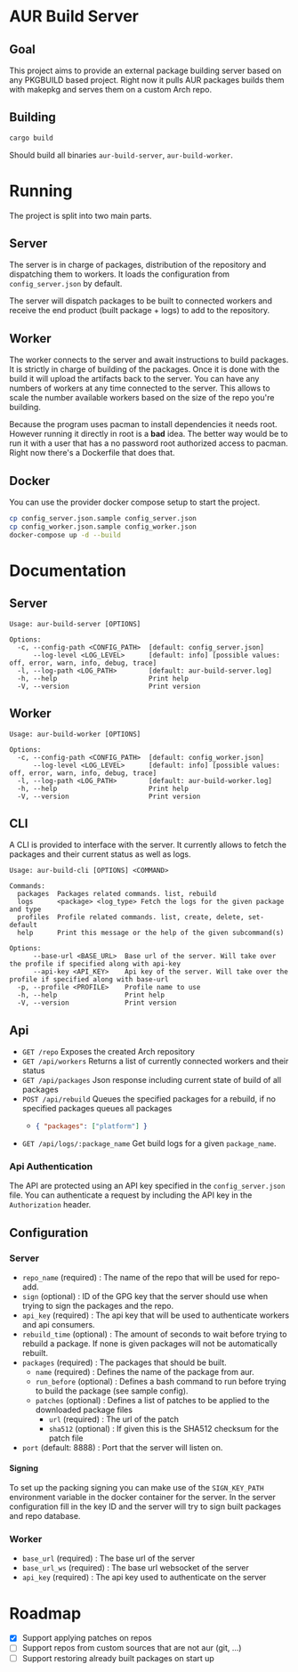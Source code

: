 # AUR Build Server

## Goal

This project aims to provide an external package building server based on any PKGBUILD based project.
Right now it pulls AUR packages builds them with makepkg and serves them on a custom Arch repo.

## Building

```bash
cargo build
```
Should build all binaries `aur-build-server`, `aur-build-worker`.

# Running

The project is split into two main parts. 

## Server
The server is in charge of packages, distribution of the repository and dispatching them to workers.
It loads the configuration from `config_server.json` by default.

The server will dispatch packages to be built to connected workers and receive the end product (built package + logs) to add to the repository.

## Worker
The worker connects to the server and await instructions to build packages. It is strictly in charge of building of the packages.
Once it is done with the build it will upload the artifacts back to the server.
You can have any numbers of workers at any time connected to the server. This allows to scale the number available workers based on the size of the repo you're building.

Because the program uses pacman to install dependencies it needs root. However running it directly in root is a **bad** idea.
The better way would be to run it with a user that has a no password root authorized access to pacman.
Right now there's a Dockerfile that does that.


## Docker 
You can use the provider docker compose setup to start the project.

```bash
cp config_server.json.sample config_server.json
cp config_worker.json.sample config_worker.json
docker-compose up -d --build
```

# Documentation

## Server

```text
Usage: aur-build-server [OPTIONS]

Options:
  -c, --config-path <CONFIG_PATH>  [default: config_server.json]
      --log-level <LOG_LEVEL>      [default: info] [possible values: off, error, warn, info, debug, trace]
  -l, --log-path <LOG_PATH>        [default: aur-build-server.log]
  -h, --help                       Print help
  -V, --version                    Print version
```

## Worker

```text
Usage: aur-build-worker [OPTIONS]

Options:
  -c, --config-path <CONFIG_PATH>  [default: config_worker.json]
      --log-level <LOG_LEVEL>      [default: info] [possible values: off, error, warn, info, debug, trace]
  -l, --log-path <LOG_PATH>        [default: aur-build-worker.log]
  -h, --help                       Print help
  -V, --version                    Print version

```

## CLI

A CLI is provided to interface with the server. It currently allows to fetch the packages and their current status as well as logs.

```text
Usage: aur-build-cli [OPTIONS] <COMMAND>

Commands:
  packages  Packages related commands. list, rebuild
  logs      <package> <log_type> Fetch the logs for the given package and type
  profiles  Profile related commands. list, create, delete, set-default
  help      Print this message or the help of the given subcommand(s)

Options:
      --base-url <BASE_URL>  Base url of the server. Will take over the profile if specified along with api-key
      --api-key <API_KEY>    Api key of the server. Will take over the profile if specified along with base-url
  -p, --profile <PROFILE>    Profile name to use
  -h, --help                 Print help
  -V, --version              Print version
```

## Api

- `GET /repo` Exposes the created Arch repository
- `GET /api/workers` Returns a list of currently connected workers and their status
- `GET /api/packages` Json response including current state of build of all packages
- `POST /api/rebuild` Queues the specified packages for a rebuild, if no specified packages queues all packages
  - ```json
    { "packages": ["platform"] }
    ```
- `GET /api/logs/:package_name` Get build logs for a given `package_name`.

### Api Authentication
The API are protected using an API key specified in the `config_server.json` file.
You can authenticate a request by including the API key in the `Authorization` header.

## Configuration

### Server

- `repo_name` (required) : The name of the repo that will be used for repo-add.
- `sign` (optional) : ID of the GPG key that the server should use when trying to sign the packages and the repo.
- `api_key` (required) : The api key that will be used to authenticate workers and api consumers.
- `rebuild_time` (optional) : The amount of seconds to wait before trying to rebuild a package. If none is given packages will not be automatically rebuilt.
- `packages` (required) : The packages that should be built.
  - `name` (required) : Defines the name of the package from aur.
  - `run_before` (optional) : Defines a bash command to run before trying to build the package (see sample config).
  - `patches` (optional) : Defines a list of patches to be applied to the downloaded package files
    - `url` (required) : The url of the patch
    - `sha512` (optional) : If given this is the SHA512 checksum for the patch file
- `port` (default: 8888) : Port that the server will listen on.

#### Signing

To set up the packing signing you can make use of the `SIGN_KEY_PATH` environment variable in the docker container for the server.
In the server configuration fill in the key ID and the server will try to sign built packages and repo database.

### Worker

- `base_url` (required) : The base url of the server
- `base_url_ws` (required) : The base url websocket of the server
- `api_key` (required) : The api key used to authenticate on the server

# Roadmap
- [x] Support applying patches on repos
- [ ] Support repos from custom sources that are not aur (git, ...) 
- [ ] Support restoring already built packages on start up
